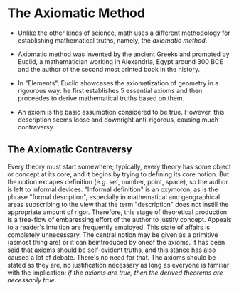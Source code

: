 # The Axiomatic Method

* Unlike the other kinds of science, math uses a different methodology for establishing mathematical truths, namely, the *axiomatic method*.

* Axiomatic method was invented by the ancient Greeks and promoted by Euclid, a mathematician working in Alexandria, Egypt around 300 BCE and the author of the second most printed book in the history.

* In "Elements", Euclid showcases the axiomatization of geometry in a rigourous way: he first establishes 5 essential axioms and then proceedes to derive mathematical truths based on them.

* An axiom is the basic assumption considered to be true. However, this description seems loose and downright anti-rigorous, causing much contraversy.

## The Axiomatic Contraversy

Every theory must start somewhere; typically, every theory has some object or concept at its core, and it begins by trying to defining its core notion. But the notion excapes definition (e.g. set, number, point, space), so the author is left to informal devices. "Informal definition" is an oxymoron, as is the phrase "formal desciption", especially in mathematical and geographical areas subscribing to the view that the term "description" does not instill the appropriate amount of rigor. Therefore, this stage of theoretical production is a free-flow of embaressing effort of the author to justify concept. Appeals to a reader's intuition are frequently employed. This state of affairs is completely unnecessary. The central notion may be given as a primitive (asmost thing are) or it can beintroduced by oneof the axioms. It has been said that axioms should be self-evident truths, and this stance has also caused a lot of debate. There's no need for that. The axioms should be stated as they are, no justification necessary as long as everyone is familiar with the implication: *if the axioms are true, then the derived theorems are necessarily true*.
